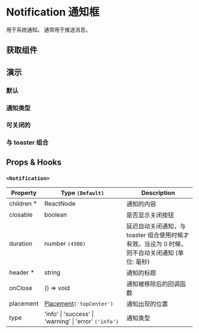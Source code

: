 # Notification 通知框

用于系统通知。 通常用于推送消息。

## 获取组件

<!--{include:<import-guide>}-->

## 演示

### 默认

<!--{include:`basic.md`}-->

### 通知类型

<!--{include:`type.md`}-->

### 可关闭的

<!--{include:`close.md`}-->

### 与 toaster 组合

<!--{include:`with-toaster.md`}-->

## Props & Hooks

### `<Notification>`

| Property    | Type `(Default)`                                                   | Description                                                                                   |
| ----------- | ------------------------------------------------------------------ | --------------------------------------------------------------------------------------------- |
| children \* | ReactNode                                                          | 通知的内容                                                                                    |
| closable    | boolean                                                            | 是否显示关闭按钮                                                                              |
| duration    | number `(4500)`                                                    | 延迟自动关闭通知，与 toaster 组合使用时候才有效。当设为 0 时候，则不自动关闭通知 (单位: 毫秒) |
| header \*   | string                                                             | 通知的标题                                                                                    |
| onClose     | () => void                                                         | 通知被移除后的回调函数                                                                        |
| placement   | [Placement](#code-ts-placement-code)`('topCenter')`                | 通知出现的位置                                                                                |
| type        | 'info' &#124; 'success' &#124; 'warning' &#124; 'error' `('info')` | 通知类型                                                                                      |

<!--{include:(components/notification/zh-CN/toaster.md)}-->
<!--{include:(_common/types/placement-toaster.md)}-->
